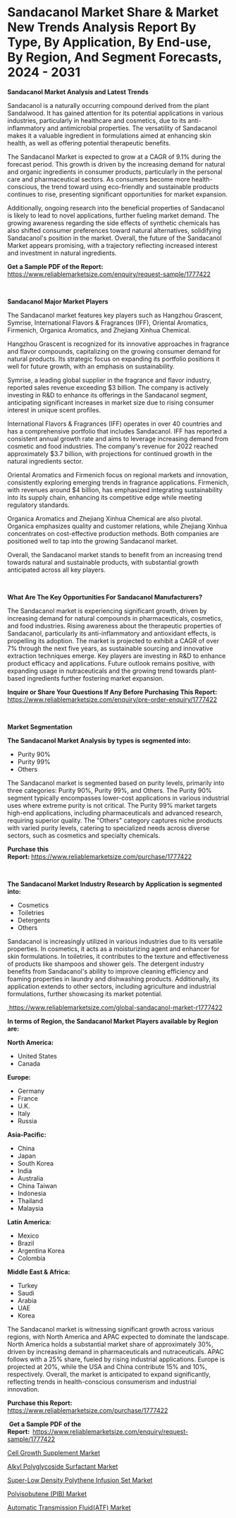 <p><h1>Sandacanol Market Share & Market New Trends Analysis Report By Type, By Application, By End-use, By Region, And Segment Forecasts, 2024 - 2031</h1></p><p><strong>Sandacanol Market Analysis and Latest Trends</strong></p>
<p><p>Sandacanol is a naturally occurring compound derived from the plant Sandalwood. It has gained attention for its potential applications in various industries, particularly in healthcare and cosmetics, due to its anti-inflammatory and antimicrobial properties. The versatility of Sandacanol makes it a valuable ingredient in formulations aimed at enhancing skin health, as well as offering potential therapeutic benefits.</p><p>The Sandacanol Market is expected to grow at a CAGR of 9.1% during the forecast period. This growth is driven by the increasing demand for natural and organic ingredients in consumer products, particularly in the personal care and pharmaceutical sectors. As consumers become more health-conscious, the trend toward using eco-friendly and sustainable products continues to rise, presenting significant opportunities for market expansion.</p><p>Additionally, ongoing research into the beneficial properties of Sandacanol is likely to lead to novel applications, further fueling market demand. The growing awareness regarding the side effects of synthetic chemicals has also shifted consumer preferences toward natural alternatives, solidifying Sandacanol's position in the market. Overall, the future of the Sandacanol Market appears promising, with a trajectory reflecting increased interest and investment in natural ingredients.</p></p>
<p><strong>Get a Sample PDF of the Report:&nbsp;</strong> <a href="https://www.reliablemarketsize.com/enquiry/request-sample/1777422?utm_campaign=1103&utm_medium=2&utm_source=Github&utm_content=ia&utm_term=10112024&utm_id=sandacanol">https://www.reliablemarketsize.com/enquiry/request-sample/1777422</a></p>
<p>&nbsp;</p>
<p><strong>Sandacanol Major Market Players</strong></p>
<p><p>The Sandacanol market features key players such as Hangzhou Grascent, Symrise, International Flavors & Fragrances (IFF), Oriental Aromatics, Firmenich, Organica Aromatics, and Zhejiang Xinhua Chemical. </p><p>Hangzhou Grascent is recognized for its innovative approaches in fragrance and flavor compounds, capitalizing on the growing consumer demand for natural products. Its strategic focus on expanding its portfolio positions it well for future growth, with an emphasis on sustainability.</p><p>Symrise, a leading global supplier in the fragrance and flavor industry, reported sales revenue exceeding $3 billion. The company is actively investing in R&D to enhance its offerings in the Sandacanol segment, anticipating significant increases in market size due to rising consumer interest in unique scent profiles.</p><p>International Flavors & Fragrances (IFF) operates in over 40 countries and has a comprehensive portfolio that includes Sandacanol. IFF has reported a consistent annual growth rate and aims to leverage increasing demand from cosmetic and food industries. The company's revenue for 2022 reached approximately $3.7 billion, with projections for continued growth in the natural ingredients sector.</p><p>Oriental Aromatics and Firmenich focus on regional markets and innovation, consistently exploring emerging trends in fragrance applications. Firmenich, with revenues around $4 billion, has emphasized integrating sustainability into its supply chain, enhancing its competitive edge while meeting regulatory standards.</p><p>Organica Aromatics and Zhejiang Xinhua Chemical are also pivotal. Organica emphasizes quality and customer relations, while Zhejiang Xinhua concentrates on cost-effective production methods. Both companies are positioned well to tap into the growing Sandacanol market.</p><p>Overall, the Sandacanol market stands to benefit from an increasing trend towards natural and sustainable products, with substantial growth anticipated across all key players.</p></p>
<p>&nbsp;</p>
<p><strong>What Are The Key Opportunities For Sandacanol Manufacturers?</strong></p>
<p><p>The Sandacanol market is experiencing significant growth, driven by increasing demand for natural compounds in pharmaceuticals, cosmetics, and food industries. Rising awareness about the therapeutic properties of Sandacanol, particularly its anti-inflammatory and antioxidant effects, is propelling its adoption. The market is projected to exhibit a CAGR of over 7% through the next five years, as sustainable sourcing and innovative extraction techniques emerge. Key players are investing in R&D to enhance product efficacy and applications. Future outlook remains positive, with expanding usage in nutraceuticals and the growing trend towards plant-based ingredients further fostering market expansion.</p></p>
<p><strong>Inquire or Share Your Questions If Any Before Purchasing This Report:</strong> <a href="https://www.reliablemarketsize.com/enquiry/pre-order-enquiry/1777422?utm_campaign=1103&utm_medium=2&utm_source=Github&utm_content=ia&utm_term=10112024&utm_id=sandacanol">https://www.reliablemarketsize.com/enquiry/pre-order-enquiry/1777422</a></p>
<p>&nbsp;</p>
<p><strong>Market Segmentation</strong></p>
<p><strong>The Sandacanol Market Analysis by types is segmented into:</strong></p>
<p><ul><li>Purity 90%</li><li>Purity 99%</li><li>Others</li></ul></p>
<p><p>The Sandacanol market is segmented based on purity levels, primarily into three categories: Purity 90%, Purity 99%, and Others. The Purity 90% segment typically encompasses lower-cost applications in various industrial uses where extreme purity is not critical. The Purity 99% market targets high-end applications, including pharmaceuticals and advanced research, requiring superior quality. The "Others" category captures niche products with varied purity levels, catering to specialized needs across diverse sectors, such as cosmetics and specialty chemicals.</p></p>
<p><strong>Purchase this Report:&nbsp;</strong><a href="https://www.reliablemarketsize.com/purchase/1777422?utm_campaign=1103&utm_medium=2&utm_source=Github&utm_content=ia&utm_term=10112024&utm_id=sandacanol">https://www.reliablemarketsize.com/purchase/1777422</a></p>
<p>&nbsp;</p>
<p><strong>The Sandacanol Market Industry Research by Application is segmented into:</strong></p>
<p><ul><li>Cosmetics</li><li>Toiletries</li><li>Detergents</li><li>Others</li></ul></p>
<p><p>Sandacanol is increasingly utilized in various industries due to its versatile properties. In cosmetics, it acts as a moisturizing agent and enhancer for skin formulations. In toiletries, it contributes to the texture and effectiveness of products like shampoos and shower gels. The detergent industry benefits from Sandacanol's ability to improve cleaning efficiency and foaming properties in laundry and dishwashing products. Additionally, its application extends to other sectors, including agriculture and industrial formulations, further showcasing its market potential.</p></p>
<p><a href="https://www.reliablemarketsize.com/global-sandacanol-market-r1777422?utm_campaign=1103&utm_medium=2&utm_source=Github&utm_content=ia&utm_term=10112024&utm_id=sandacanol">&nbsp;https://www.reliablemarketsize.com/global-sandacanol-market-r1777422</a></p>
<p><strong>In terms of Region, the Sandacanol Market Players available by Region are:</strong></p>
<p>
    <p> <strong> North America: </strong>
        <ul>
            <li>United States</li>
            <li>Canada</li>
        </ul>
        </p> 
    <p> <strong> Europe: </strong>
        <ul>
            <li>Germany</li>
            <li>France</li>
            <li>U.K.</li>
            <li>Italy</li>
            <li>Russia</li>
        </ul>
        </p> 
    <p> <strong> Asia-Pacific: </strong>
        <ul>
            <li>China</li>
            <li>Japan</li>
            <li>South Korea</li>
            <li>India</li>
            <li>Australia</li>
            <li>China Taiwan</li>
            <li>Indonesia</li>
            <li>Thailand</li>
            <li>Malaysia</li>
        </ul>
        </p> 
    <p> <strong> Latin America: </strong>
        <ul>
            <li>Mexico</li>
            <li>Brazil</li>
            <li>Argentina Korea</li>
            <li>Colombia</li>
        </ul>
        </p> 
    <p> <strong> Middle East & Africa: </strong>
        <ul>
            <li>Turkey</li>
            <li>Saudi</li>
            <li>Arabia</li>
            <li>UAE</li>
            <li>Korea</li>
        </ul>
    </p>
    </p>
<p><p>The Sandacanol market is witnessing significant growth across various regions, with North America and APAC expected to dominate the landscape. North America holds a substantial market share of approximately 30%, driven by increasing demand in pharmaceuticals and nutraceuticals. APAC follows with a 25% share, fueled by rising industrial applications. Europe is projected at 20%, while the USA and China contribute 15% and 10%, respectively. Overall, the market is anticipated to expand significantly, reflecting trends in health-conscious consumerism and industrial innovation.</p></p>
<p><strong>Purchase this Report: </strong><a href="https://www.reliablemarketsize.com/purchase/1777422?utm_campaign=1103&utm_medium=2&utm_source=Github&utm_content=ia&utm_term=10112024&utm_id=sandacanol">https://www.reliablemarketsize.com/purchase/1777422</a></p>
<p>&nbsp;<strong>Get a Sample PDF of the Report:&nbsp;&nbsp;</strong><a href="https://www.reliablemarketsize.com/enquiry/request-sample/1777422?utm_campaign=1103&utm_medium=2&utm_source=Github&utm_content=ia&utm_term=10112024&utm_id=sandacanol">https://www.reliablemarketsize.com/enquiry/request-sample/1777422</a></p>
<p><strong></strong></p>
<p><p><a href="https://issuu.com/reportprime-2/docs/cell-growth-supplement-market-size-_82f18253bb5e75?utm_campaign=1103&utm_medium=2&utm_source=Github&utm_content=ia&utm_term=10112024&utm_id=sandacanol">Cell Growth Supplement Market</a></p><p><a href="https://github.com/chr1i1herth/Market-Research-Report-List-1/blob/main/alkyl-polyglycoside-surfactant-market.md?utm_campaign=1103&utm_medium=2&utm_source=Github&utm_content=ia&utm_term=10112024&utm_id=sandacanol">Alkyl Polyglycoside Surfactant Market</a></p><p><a href="https://issuu.com/reportprime-2/docs/super-low-density-polythene-infusio_c39b20ec5d9d20?utm_campaign=1103&utm_medium=2&utm_source=Github&utm_content=ia&utm_term=10112024&utm_id=sandacanol">Super-Low Density Polythene Infusion Set Market</a></p><p><a href="https://www.linkedin.com/pulse/strategic-insights-global-polyisobutene-pib-market-trends-2024-ja4wc?utm_campaign=1103&utm_medium=2&utm_source=Github&utm_content=ia&utm_term=10112024&utm_id=sandacanol">Polyisobutene (PIB) Market</a></p><p><a href="https://www.linkedin.com/pulse/automatic-transmission-fluidatf-market-size-growth-trends-4bjbc?utm_campaign=1103&utm_medium=2&utm_source=Github&utm_content=ia&utm_term=10112024&utm_id=sandacanol">Automatic Transmission Fluid(ATF) Market</a></p></p>